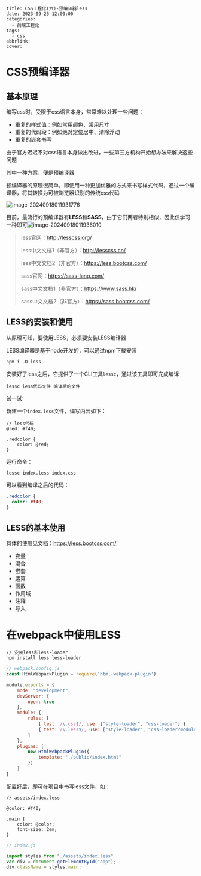 ```
title: CSS工程化(六)-预编译器less
date: 2023-09-25 12:00:00
categories:
  - 前端工程化
tags:
  - css
abbrlink: 
cover:
```

# CSS预编译器

## 基本原理

编写css时，受限于css语言本身，常常难以处理一些问题：

- 重复的样式值：例如常用颜色、常用尺寸
- 重复的代码段：例如绝对定位居中、清除浮动
- 重复的嵌套书写

由于官方迟迟不对css语言本身做出改进，一些第三方机构开始想办法来解决这些问题

其中一种方案，便是预编译器

预编译器的原理很简单，即使用一种更加优雅的方式来书写样式代码，通过一个编译器，将其转换为可被浏览器识别的传统css代码

![image-20240918011931776](./assets/CSS工程化(六)-预编译器less/image-20240918011931776.png)

目前，最流行的预编译器有**LESS**和**SASS**，由于它们两者特别相似，因此仅学习一种即可![image-20240918011936010](./assets/CSS工程化(六)-预编译器less/image-20240918011936010.png)

> less官网：http://lesscss.org/
>
> less中文文档1（非官方）：http://lesscss.cn/
>
> less中文文档2（非官方）：https://less.bootcss.com/
>
> sass官网：https://sass-lang.com/
>
> sass中文文档1（非官方）：https://www.sass.hk/
>
> sass中文文档2（非官方）：https://sass.bootcss.com/

## LESS的安装和使用

从原理可知，要使用LESS，必须要安装LESS编译器

LESS编译器是基于node开发的，可以通过npm下载安装

```shell
npm i -D less
```

安装好了less之后，它提供了一个CLI工具`lessc`，通过该工具即可完成编译

```shell
lessc less代码文件 编译后的文件
```

试一试:

新建一个`index.less`文件，编写内容如下：

```less
// less代码
@red: #f40;

.redcolor {
    color: @red;
}
```

运行命令：

```shell
lessc index.less index.css
```

可以看到编译之后的代码：

```css
.redcolor {
  color: #f40;
}
```

## LESS的基本使用

具体的使用见文档：https://less.bootcss.com/

- 变量
- 混合
- 嵌套
- 运算
- 函数
- 作用域
- 注释
- 导入

# 在webpack中使用LESS

```shell
// 安装less和less-loader
npm install less less-loader
```

```javascript
// webpack.config.js
const HtmlWebpackPlugin = require('html-webpack-plugin')

module.exports = {
    mode: "development",
    devServer: {
        open: true
    },
    module: {
        rules: [
            { test: /\.css$/, use: ["style-loader", "css-loader"] },
            { test: /\.less$/, use: ["style-loader", "css-loader?modules", "less-loader"] },
        ]
    },
    plugins: [
        new HtmlWebpackPlugin({
            template: "./public/index.html"
        })
    ]
}

```

配置好后，即可在项目中书写less文件，如：

```less
// assets/index.less

@color: #f40;

.main {
    color: @color;
    font-size: 2em;
}
```

```javascript
// index.js

import styles from "./assets/index.less"
var div = document.getElementById("app");
div.className = styles.main;

```

